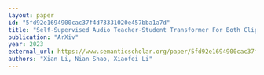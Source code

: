 ```yaml
---
layout: paper
id: "5fd92e1694900cac37f4d73331020e457bba1a7d"
title: "Self-Supervised Audio Teacher-Student Transformer For Both Clip-Level And Frame-Level Tasks"
publication: "ArXiv"
year: 2023
external_url: https://www.semanticscholar.org/paper/5fd92e1694900cac37f4d73331020e457bba1a7d
authors: "Xian Li, Nian Shao, Xiaofei Li"
---
```

